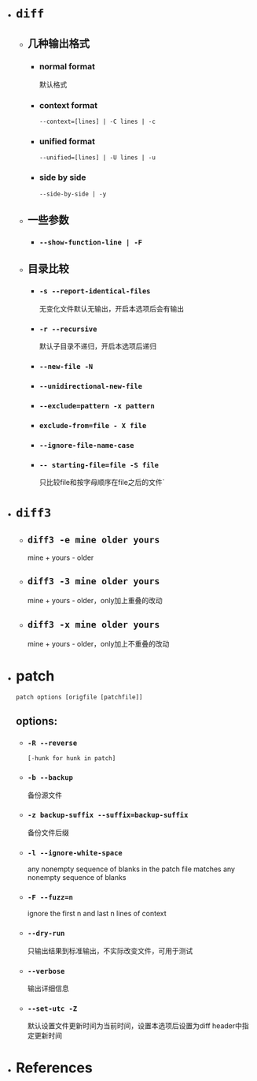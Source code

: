 - # `diff`

  - ## 几种输出格式

    - ### normal format

      默认格式

    - ### context format

      `--context=[lines] | -C lines | -c `

    - ### unified format

      `--unified=[lines] | -U lines | -u`

    - ### side by side

      `--side-by-side | -y`

  - ## 一些参数

    - ### `--show-function-line | -F`
    
  - ## 目录比较
  
    - ### `-s --report-identical-files`
  
      无变化文件默认无输出，开启本选项后会有输出
  
    - ### `-r --recursive`
  
      默认子目录不递归，开启本选项后递归
  
    - ### `--new-file -N`
  
    - ### `--unidirectional-new-file`
  
    - ### `--exclude=pattern -x pattern`
  
    - ### `exclude-from=file - X file`
  
    - ### `--ignore-file-name-case`
  
    - ### `-- starting-file=file -S file`
  
      只比较file和按字母顺序在file之后的文件`
  
- # `diff3`
  
  - ## `diff3 -e mine older yours`
  
    mine + yours - older
  
  - ## `diff3 -3 mine older yours`
  
    mine + yours - older，only加上重叠的改动
  
  - ## `diff3 -x mine older yours`
  
    mine + yours - older，only加上不重叠的改动
  
- # patch
  
  `patch options [origfile [patchfile]]`
  
  ## options:
  
  - ### `-R --reverse`    
  
    `[-hunk for hunk in patch]`
    
  - ### `-b --backup`
  
    备份源文件
  
  - ### `-z backup-suffix --suffix=backup-suffix`
  
    备份文件后缀
  
  - ### `-l --ignore-white-space`
  
    any nonempty sequence of blanks in the patch file matches any nonempty sequence of blanks
    
  - ### `-F --fuzz=n`
  
    ignore the first n and last n lines of context
    
  - ### `--dry-run`
  
    只输出结果到标准输出，不实际改变文件，可用于测试
  
  - ### `--verbose`
  
    输出详细信息
    
  - ### `--set-utc -Z`
  
    默认设置文件更新时间为当前时间，设置本选项后设置为diff header中指定更新时间
  
- # References

  [1]: https://www.gnu.org/software/diffutils/manual/html_node/index.html#SEC_Contents	"Comparing and Merging Files"

